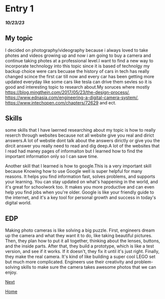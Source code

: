 # Entry 1
##### 10/23/23

## My topic

I decided on photography/videography because i always loved to take photes and videos growing up and now i am going to buy a camera and continue taking photes at a professional level.I want to find a new way to incorporate technology into this topic since it is based of technolgy
my backup choice were cars becuase the history of cars in tech has really changed scince the first car till now and every car has been getting more updated everyday like some cars like tesla can drive them sevles so it is good and interesting topic to research about.My soruces where mostly https://blog.mingthein.com/2017/05/23/the-design-process/, https://www.ednasia.com/engineering-a-digital-camera-system/, https://www.intechopen.com/chapters/72629 and ect.

## Skills


some skills that I have laerned researching about my topic is how to really reserch through websites because not all website give you real and dirict answers.A lot of webstie dont talk about the answers dirictly or give you the dircit answer you really need to read and dig deep.A lot of the websites that I read had maney pages of informaiton but I learned how to find the important information only so I can save time.

Another skill that I learned is how to google.This is a very important skill because Knowing how to use Google well is super helpful for many reasons. It helps you find information fast, solves problems, and supports your learning. You can stay updated on what's happening in the world, and it's great for schoolwork too. It makes you more productive and can even help you find jobs when you're older. Google is like your friendly guide to the internet, and it's a key tool for personal growth and success in today's digital world.


## EDP
Making photo cameras is like solving a big puzzle. First, engineers dream up the camera and what they want it to do, like taking beautiful pictures. Then, they plan how to put it all together, thinking about the lenses, buttons, and the inside parts. After that, they build a prototype, which is like a test version, and see if it works. If it doesn't, they fix it until it's just right. Finally, they make the real camera. It's kind of like building a super cool LEGO set but much more complicated. Engineers use their creativity and problem-solving skills to make sure the camera takes awesome photos that we can enjoy.

[Next](entry02.md)

[Home](../README.md)
